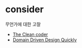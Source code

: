 # consider
무언가에 대한 고찰

- [The Clean coder](https://github.com/currenjin/consider/tree/main/the-clean-coder)
- [Domain Driven Design Quickly](https://github.com/currenjin/consider/tree/main/domain-driven-design-quickly)
